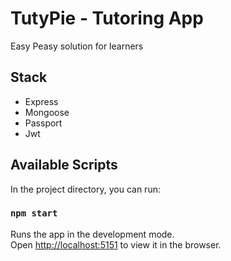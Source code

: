# TutyPie - Tutoring App
Easy Peasy solution for learners

## Stack
- Express
- Mongoose
- Passport
- Jwt

## Available Scripts

In the project directory, you can run:

### `npm start`

Runs the app in the development mode.<br>
Open [http://localhost:5151](http://localhost:5151) to view it in the browser.
